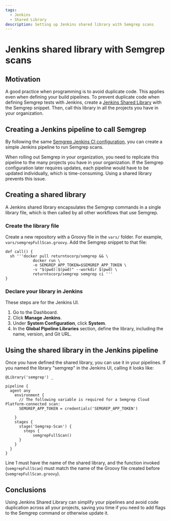 ```yaml
---
tags:
  - Jenkins
  - Shared Library
description: Setting up Jenkins shared library with Semgrep scans
---
```


# Jenkins shared library with Semgrep scans

## Motivation

A good practice when programming is to avoid duplicate code. This applies even when defining your build pipelines. To prevent duplicate code when defining Semgrep tests with Jenkins, create a [Jenkins Shared Library](https://www.jenkins.io/doc/book/pipeline/shared-libraries/) with the Semgrep snippet. Then, call this library in all the projects you have in your organization.

## Creating a Jenkins pipeline to call Semgrep

By following the same [Semgrep Jenkins CI configuration](https://semgrep.dev/docs/semgrep-ci/sample-ci-configs/#sample-jenkins-configuration-snippet), you can create a simple Jenkins pipeline to run Semgrep scans.

When rolling out Semgrep in your organization, you need to replicate this pipeline to the many projects you have in your organization. If the Semgrep configuration later requires updates, each pipeline would have to be updated individually, which is time-consuming. Using a shared library prevents this issue.

## Creating a shared library

A Jenkins shared library encapsulates the Semgrep commands in a single library file, which is then called by all other workflows that use Semgrep.

### Create the library file

Create a new repository with a Groovy file in the `vars/` folder. For example, `vars/semgrepFullScan.groovy`. Add the Semgrep snippet to that file:

```
def call() {
  sh '''docker pull returntocorp/semgrep && \
            docker run \
            -e SEMGREP_APP_TOKEN=$SEMGREP_APP_TOKEN \
            -v "$(pwd):$(pwd)" --workdir $(pwd) \
            returntocorp/semgrep semgrep ci '''
}
```

### Declare your library in Jenkins

These steps are for the Jenkins UI.

1. Go to the Dashboard.
2. Click **<i class="fa-solid fa-gear"></i> Manage Jenkins**.
3. Under **System Configuration**, click **System**.
4. In the **Global Pipeline Libraries** section, define the library, including the name, version, and Git URL.

## Using the shared library in the Jenkins pipeline

Once you have defined the shared library, you can use it in your pipelines. If you named the library "semgrep" in the Jenkins UI, calling it looks like:

```
@Library('semgrep') _

pipeline {
  agent any
    environment {
      // The following variable is required for a Semgrep Cloud Platform-connected scan:
      SEMGREP_APP_TOKEN = credentials('SEMGREP_APP_TOKEN')

    }
    stages {
      stage('Semgrep-Scan') {
        steps {
            semgrepFullScan()
      }
    }
  }
}
```

Line 1 must have the name of the shared library, and the function invoked (`semgrepFullScan`) must match the name of the Groovy file created before (`semgrepFullScan.groovy`).

## Conclusions

Using Jenkins Shared Library can simplify your pipelines and avoid code duplication across all your projects, saving you time if you need to add flags to the Semgrep command or otherwise update it.
